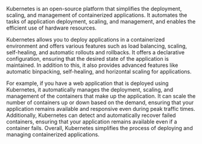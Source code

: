 Kubernetes is an open-source platform that simplifies the deployment, scaling, and management of containerized applications. It automates the tasks of application deployment, scaling, and management, and enables the efficient use of hardware resources.

Kubernetes allows you to deploy applications in a containerized environment and offers various features such as load balancing, scaling, self-healing, and automatic rollouts and rollbacks. It offers a declarative configuration, ensuring that the desired state of the application is maintained. In addition to this, it also provides advanced features like automatic binpacking, self-healing, and horizontal scaling for applications.

For example, if you have a web application that is deployed using Kubernetes, it automatically manages the deployment, scaling, and management of the containers that make up the application. It can scale the number of containers up or down based on the demand, ensuring that your application remains available and responsive even during peak traffic times. Additionally, Kubernetes can detect and automatically recover failed containers, ensuring that your application remains available even if a container fails. Overall, Kubernetes simplifies the process of deploying and managing containerized applications.